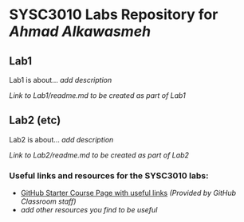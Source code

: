# SYSC3010 Labs Repository for *Ahmad Alkawasmeh*
## Lab1
Lab1 is about... *add description*

*Link to Lab1/readme.md to be created as part of Lab1*

## Lab2 (etc)
Lab2 is about... *add description*

*Link to Lab2/readme.md to be created as part of Lab2*

### Useful links and resources for the SYSC3010 labs:
 - [GitHub Starter Course Page with useful links](GitHubStarter.md) *(Provided by GitHub Classroom staff)*
 - *add other resources you find to be useful*
